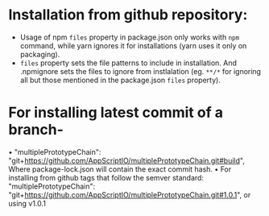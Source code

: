 

# Installation from github repository: 
- Usage of npm `files` property in package.json only works with `npm` command, while yarn ignores it for installations (yarn uses it only on packaging). 
- `files` property sets the file patterns to include in installation. And .npmignore sets the files to ignore from instlalation (eg. `**/*` for ignoring all but those mentioned in the package.json `files` property).

# For installing latest commit of a branch-
•    "multiplePrototypeChain": "git+https://github.com/AppScriptIO/multiplePrototypeChain.git#build",
Where package-lock.json will contain the exact commit hash.
• For installing from github tags that follow the semver standard: 
    "multiplePrototypeChain": "git+https://github.com/AppScriptIO/multiplePrototypeChain.git#1.0.1", 
    or using v1.0.1

